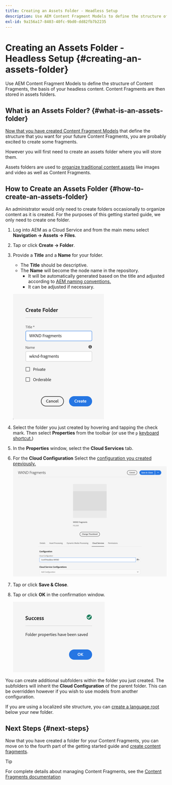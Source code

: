 ```yaml
---
title: Creating an Assets Folder - Headless Setup
description: Use AEM Content Fragment Models to define the structure of Content Fragments, the basis of your headless content.
exl-id: 9a156a17-8403-40fc-9bd0-dd82fb7b2235
---
```

# Creating an Assets Folder - Headless Setup {#creating-an-assets-folder}

Use AEM Content Fragment Models to define the structure of Content Fragments, the basis of your headless content. Content Fragments are then stored in assets folders.

## What is an Assets Folder? {#what-is-an-assets-folder}

[Now that you have created Content Fragment Models](create-content-model.md) that define the structure that you want for your future Content Fragments, you are probably excited to create some fragments.

However you will first need to create an assets folder where you will store them.

Assets folders are used to [organize traditional content assets](/help/assets/manage-digital-assets.md) like images and video as well as Content Fragments.

## How to Create an Assets Folder {#how-to-create-an-assets-folder}

An administrator would only need to create folders occasionally to organize content as it is created. For the purposes of this getting started guide, we only need to create one folder.

1. Log into AEM as a Cloud Service and from the main menu select **Navigation -&gt; Assets -&gt; Files**.
1. Tap or click **Create -&gt; Folder**.
1. Provide a **Title** and a **Name** for your folder.
   * The **Title** should be descriptive.
   * The **Name** will become the node name in the repository.
      * It will be automatically generated based on the title and adjusted according to [AEM naming conventions.](/help/implementing/developing/introduction/naming-conventions.md)
      * It can be adjusted if necessary.

   ![Create folder](../assets/assets-folder-create.png)
1. Select the folder you just created by hovering and tapping the check mark. Then select **Properties** from the toolbar (or use the `p` [keyboard shortcut.](/help/sites-cloud/authoring/getting-started/keyboard-shortcuts.md))
1. In the **Properties** window, select the **Cloud Services** tab.
1. For the **Cloud Configuration** Select the [configuration you created previously.](create-configuration.md)
   ![Configure assets folder](../assets/assets-folder-configure.png)
1. Tap or click **Save &amp; Close**.
1. Tap or click **OK** in the confirmation window.

   ![Confirmation window](../assets/assets-folder-confirmation.png)

You can create additional subfolders within the folder you just created. The subfolders will inherit the **Cloud Configuration** of the parent folder. This can be overridden however if you wish to use models from another configuration.

If you are using a localized site structure, you can [create a language root](/help/assets/translate-assets.md) below your new folder.

## Next Steps {#next-steps}

Now that you have created a folder for your Content Fragments, you can move on to the fourth part of the getting started guide and [create content fragments](create-content-fragment.md).

>[!TIP]
>
>For complete details about managing Content Fragments, see the [Content Fragments documentation](/help/sites-cloud/administering/content-fragments/content-fragments.md)
